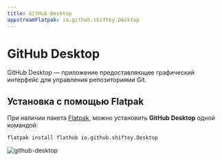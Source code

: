 ```yaml
---
title: GitHub Desktop
appstreamFlatpak: io.github.shiftey.Desktop
---
```


# GitHub Desktop

GitHub Desktop — приложение предоставляющее графический интерфейс для управления репозиториями Git.

## Установка c помощью Flatpak <Badge type="danger" text="Неофициальная сборка" />

При наличии пакета [Flatpak](/flatpak), можно установить **GitHub Desktop** одной командой:

```shell
flatpak install flathub io.github.shiftey.Desktop
```

<!--@include: ./parts/install/software-flatpak.md-->

![github-desktop](/github-desktop/github-desktop.png)